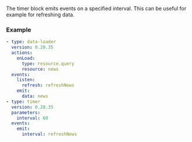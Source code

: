 The timer block emits events on a specified interval. This can be useful for example for refreshing
data.

### Example

```yaml
- type: data-loader
  version: 0.20.35
  actions:
    onLoad:
      type: resource.query
      resource: news
  events:
    listen:
      refresh: refreshNews
    emit:
      data: news
- type: timer
  version: 0.20.35
  parameters:
    interval: 60
  events:
    emit:
      interval: refreshNews
```
